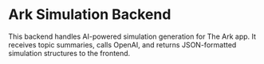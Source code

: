 # Ark Simulation Backend

This backend handles AI-powered simulation generation for The Ark app. It receives topic summaries, calls OpenAI, and returns JSON-formatted simulation structures to the frontend.
